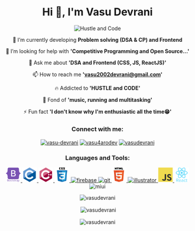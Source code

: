 <div align= "center">
<h1 align="center">Hi 👋, I'm Vasu Devrani</h1>
<img src="https://readme-typing-svg.herokuapp.com?background=FFFFFF00&lines=Hustle+%26+Code+-+An+enthusistic+learner" alt="Hustle and Code"/>
<!-- <p align="left"> <a href="https://github.com/ryo-ma/github-profile-trophy"><img src="https://github-profile-trophy.vercel.app/?username=vasudevrani" alt="vasudevrani" /></a> </p> -->

 🌱 I’m currently developing **Problem solving (DSA & CP) and Frontend**
 
 🤝 I’m looking for help with **'Competitive Programming and Open Source...'**

 💬 Ask me about **'DSA and Frontend (CSS, JS, ReactJS)'**

 📫 How to reach me **'vasu2002devrani@gmail.com'**

 🔥 Addicted to **'HUSTLE and CODE'** 

 🙂 Fond of **'music, running and multitasking'**

 ⚡ Fun fact **'I don't know why I'm enthusiastic all the time😁'**

<h3 >Connect with me:</h3>
<p >
<a href="https://linkedin.com/in/vasu-devrani" target="blank"><img align="center" src="https://raw.githubusercontent.com/rahuldkjain/github-profile-readme-generator/master/src/images/icons/Social/linked-in-alt.svg" alt="vasu-devrani" height="30" width="40" /></a>
<a href="https://www.hackerrank.com/vasu4arodev" target="blank"><img align="center" src="https://raw.githubusercontent.com/rahuldkjain/github-profile-readme-generator/master/src/images/icons/Social/hackerrank.svg" alt="vasu4arodev" height="30" width="40" /></a>
<a href="https://www.leetcode.com/vasudevrani" target="blank"><img align="center" src="https://raw.githubusercontent.com/rahuldkjain/github-profile-readme-generator/master/src/images/icons/Social/leet-code.svg" alt="vasudevrani" height="30" width="40" /></a>
</p>

<h3 >Languages and Tools:</h3>
<p > <a href="https://getbootstrap.com" target="_blank" rel="noreferrer"> <img src="https://raw.githubusercontent.com/devicons/devicon/master/icons/bootstrap/bootstrap-plain-wordmark.svg" alt="bootstrap" width="40" height="40"/> </a> <a href="https://www.cprogramming.com/" target="_blank" rel="noreferrer"> <img src="https://raw.githubusercontent.com/devicons/devicon/master/icons/c/c-original.svg" alt="c" width="40" height="40"/> </a> <a href="https://www.w3schools.com/cpp/" target="_blank" rel="noreferrer"> <img src="https://raw.githubusercontent.com/devicons/devicon/master/icons/cplusplus/cplusplus-original.svg" alt="cplusplus" width="40" height="40"/> </a> <a href="https://www.w3schools.com/css/" target="_blank" rel="noreferrer"> <img src="https://raw.githubusercontent.com/devicons/devicon/master/icons/css3/css3-original-wordmark.svg" alt="css3" width="40" height="40"/> </a> <a href="https://firebase.google.com/" target="_blank" rel="noreferrer"> <img src="https://www.vectorlogo.zone/logos/firebase/firebase-icon.svg" alt="firebase" width="40" height="40"/> </a> <a href="https://git-scm.com/" target="_blank" rel="noreferrer"> <img src="https://www.vectorlogo.zone/logos/git-scm/git-scm-icon.svg" alt="git" width="40" height="40"/> </a> <a href="https://www.w3.org/html/" target="_blank" rel="noreferrer"> <img src="https://raw.githubusercontent.com/devicons/devicon/master/icons/html5/html5-original-wordmark.svg" alt="html5" width="40" height="40"/> </a> <a href="https://www.adobe.com/in/products/illustrator.html" target="_blank" rel="noreferrer"> <img src="https://www.vectorlogo.zone/logos/adobe_illustrator/adobe_illustrator-icon.svg" alt="illustrator" width="40" height="40"/> </a> <a href="https://developer.mozilla.org/en-US/docs/Web/JavaScript" target="_blank" rel="noreferrer"> <img src="https://raw.githubusercontent.com/devicons/devicon/master/icons/javascript/javascript-original.svg" alt="javascript" width="40" height="40"/> </a> <a href="https://reactjs.org/" target="_blank" rel="noreferrer"> <img src="https://raw.githubusercontent.com/devicons/devicon/master/icons/react/react-original-wordmark.svg" alt="react" width="40" height="40"/></a> <a src="https://mui.com/"><img src="https://cdn.worldvectorlogo.com/logos/material-ui.svg" alt="miui" width="40" height="40"/> </a></p>

<p><img src="https://github-readme-stats.vercel.app/api/top-langs?username=vasudevrani&show_icons=true&locale=en&layout=compact" alt="vasudevrani" /></p>

<p>&nbsp;<img align="center" src="https://github-readme-stats.vercel.app/api?username=vasudevrani&show_icons=true&locale=en" alt="vasudevrani" /></p>

<p><img align="center" src="https://github-readme-streak-stats.herokuapp.com/?user=vasudevrani&" alt="vasudevrani" /></p>
 </div>
